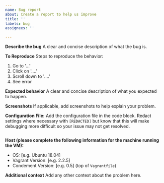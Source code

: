 ```yaml
---
name: Bug report
about: Create a report to help us improve
title: ''
labels: bug
assignees: ''

---
```


**Describe the bug**
A clear and concise description of what the bug is.

**To Reproduce**
Steps to reproduce the behavior:
1. Go to '...'
2. Click on '....'
3. Scroll down to '....'
4. See error

**Expected behavior**
A clear and concise description of what you expected to happen.

**Screenshots**
If applicable, add screenshots to help explain your problem.

**Configuration File:**
Add the configuration file in the code block. Redact settings where necessary with `[REDACTED]` but know that this will make debugging more difficult so your issue may not get resolved.

```yml

```

**Host (please complete the following information for the machine running the VM):**
 - OS: [e.g. Ubuntu 18.04]
 - Vagrant Version: [e.g. 2.2.5]
 - Condement Version: [e.g. 0.5] (top of `Vagrantfile`)

**Additional context**
Add any other context about the problem here.
